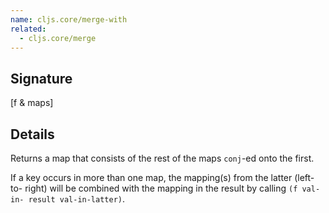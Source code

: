 ```yaml
---
name: cljs.core/merge-with
related:
  - cljs.core/merge
---
```


## Signature
[f & maps]


## Details

Returns a map that consists of the rest of the maps `conj`-ed onto the first.

If a key occurs in more than one map, the mapping(s) from the latter (left-to-
right) will be combined with the mapping in the result by calling `(f val-in-
result val-in-latter)`.
